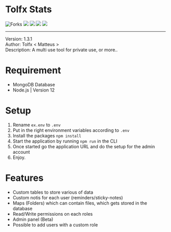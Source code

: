 # Tolfx Stats
![Forks](https://img.shields.io/github/forks/Tolfx/Tolfx-Stats?label=Forks&style=social)
<img src="https://img.shields.io/github/stars/Tolfx/Tolfx-Stats?style=social">
<img src="https://img.shields.io/github/package-json/v/Tolfx/Tolfx-Stats">
<img src="https://img.shields.io/github/languages/top/Tolfx/Tolfx-Stats">
<img src="https://img.shields.io/github/last-commit/Tolfx/Tolfx-Stats">

<hr/>

Version: 1.3.1 <br/>
Author: Tolfx < Matteus > <br/>
Description: A multi use tool for private use, or more.. <br/>
# Requirement

* MongoDB Database
* Node.js | Version 12

# Setup

1. Rename `ex.env` to `.env`
2. Put in the right environment variables according to `.env`
3. Install the packages `npm install`
4. Start the application by running `npm run` in the CLI
5. Once started go the application URL and do the setup for the admin account
6. Enjoy.

# Features

* Custom tables to store various of data
* Custom notis for each user (reminders/sticky-notes)
* Maps (Folders) which can contain files, which gets stored in the database
* Read/Write permissions on each roles
* Admin panel (Beta)
* Possible to add users with a custom role
